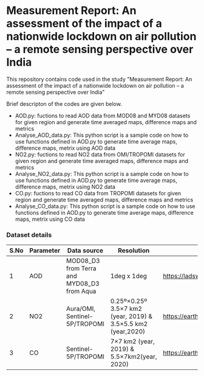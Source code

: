 # Measurement Report: An assessment of the impact of a nationwide lockdown on air pollution – a remote sensing perspective over India

This repository contains code used in the study "Measurement Report: An assessment of the impact of a nationwide lockdown on air pollution – a remote sensing perspective over India"

Brief descripton of the codes are given below.

  - AOD.py: fuctions to read AOD data from MOD08 and MYD08 datasets for given region and generate time averaged maps, difference maps and metrics
  - Analyse_AOD_data.py: This python script is a sample code on how to use functions defined in AOD.py to generate time average maps, difference maps, metrix using AOD data
  - NO2.py: fuctions to read NO2 data from OMI/TROPOMI datasets for given region and generate time averaged maps, difference maps and metrics
  - Analyse_NO2_data.py: This python script is a sample code on how to use functions defined in AOD.py to generate time average maps, difference maps, metrix using NO2 data
  -  CO.py: fuctions to read CO data from TROPOMI datasets for given region and generate time averaged maps, difference maps and metrics
  - Analyse_CO_data.py: This python script is a sample code on how to use functions defined in AOD.py to generate time average maps, difference maps, metrix using CO data

### Dataset details
| S.No | Parameter | Data source                                 | Resolution  | Website |
|------|-----------|---------------------------------------------|-------------|---------|
| 1    | AOD       | MOD08_D3 from Terra and MYD08_D3 from Aqua  | 1deg x 1deg | https://ladsweb.modaps.eosdis.nasa.gov/ |
| 2    | NO2       | Aura/OMI, Sentinel-5P/TROPOMI   | 0.25º×0.25º 3.5×7 km2 (year, 2019) & 3.5×5.5 km2 (year,2020) | https://earthdata.nasa.gov/ |
| 3    | CO        | Sentinel-5P/TROPOMI                         |  7×7 km2 (year, 2019) & 5.5×7km2(year, 2020)           | https://earthdata.nasa.gov/ |
